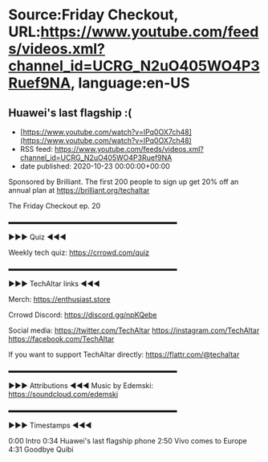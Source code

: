 # Source:Friday Checkout, URL:https://www.youtube.com/feeds/videos.xml?channel_id=UCRG_N2uO405WO4P3Ruef9NA, language:en-US

## Huawei's last flagship :(
 - [https://www.youtube.com/watch?v=IPq0OX7ch48](https://www.youtube.com/watch?v=IPq0OX7ch48)
 - RSS feed: https://www.youtube.com/feeds/videos.xml?channel_id=UCRG_N2uO405WO4P3Ruef9NA
 - date published: 2020-10-23 00:00:00+00:00

Sponsored by Brilliant. The first 200 people to sign up get 20% off an annual plan at https://brilliant.org/techaltar

The Friday Checkout ep. 20

▬▬▬▬▬▬▬▬▬▬▬▬▬▬▬▬▬▬▬▬▬▬▬▬ 

►►► Quiz ◄◄◄ 

Weekly tech quiz: 
https://crrowd.com/quiz 

▬▬▬▬▬▬▬▬▬▬▬▬▬▬▬▬▬▬▬▬▬▬▬▬ 

►►► TechAltar links ◄◄◄ 

Merch: 
https://enthusiast.store 

Crrowd Discord: 
https://discord.gg/npKQebe 

Social media: 
https://twitter.com/TechAltar 
https://instagram.com/TechAltar 
https://facebook.com/TechAltar 

If you want to support TechAltar directly: 
https://flattr.com/@techaltar 

▬▬▬▬▬▬▬▬▬▬▬▬▬▬▬▬▬▬▬▬▬▬▬▬ 

►►► Attributions ◄◄◄ 
Music by Edemski: 
https://soundcloud.com/edemski 

▬▬▬▬▬▬▬▬▬▬▬▬▬▬▬▬▬▬▬▬▬▬▬▬ 

►►► Timestamps ◄◄◄ 

0:00 Intro 
0:34 Huawei's last flagship phone
2:50 Vivo comes to Europe
4:31 Goodbye Quibi

